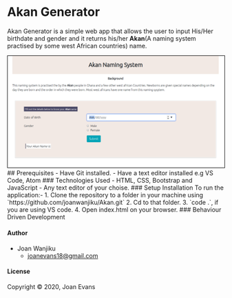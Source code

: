 # Akan Generator
Akan Generator is a simple web app that allows the user to input His/Her birthdate and gender and it returns his/her **Akan**(A naming system practised by some west African countries) name.

<img src = "./images/ak.png" style = "border: 1px black solid">
## Prerequisites
- Have Git installed.
- Have a text editor installed e.g VS Code, Atom
### Technologies Used
- HTML, CSS, Bootstrap and JavaScript
- Any text editor of your choise.
### Setup Installation
To run the application:-
1. Clone the repository to a folder in your machine using `https://github.com/joanwanjiku/Akan.git`
2. Cd to that folder.
3. `code .`, if you are using VS code.
4. Open index.html on your browser.
### Behaviour Driven Development

#### Author
- Joan Wanjiku
    - joanevans18@gmail.com
#### License
Copyright &copy; 2020, Joan Evans
